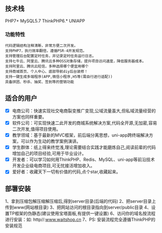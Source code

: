 ## 技术栈
  PHP7+
  MySQL5.7
  ThinkPHP6.*
  UNIAPP
  
### 功能特性
    代码逻辑结构注释清晰，非常方便二次开发。
    支持PHP7，执行效率翻倍，遵循PSR-4开发规范。
    支持管理后台配置定时任务，并记录定时任务运行日志。
    支持七牛云、阿里云、腾讯云多种OSS对象存储，提升项目访问速度，降低服务器成本。
    支持阿里云、腾讯云短信，多种选择哪个便宜用哪个
    支持商城首页、个人中心、底部导航diy后台装修！
    支持一键生成多端程序(APP,微信小程序,H5等(需自行进行适配))
    具备拼团、秒杀、抽奖、签到等的营销功能

## 适合的用户
- [x] 电商公司：快速实现社交电商裂变推广变现,公域流量虽大,但私域流量经营的方案也同样重要。
- [x] 软件公司：可实现快速二此开发的商城系统解决方案,代码全开源,无加密,容易二次开发,值得项目使用。
- [x] 教学领域：基于最新的MVC框架，前后端分离思想，uni-app跨终端解决方案，可以作为生动的教学案例演讲。
- [x] 学生群体：纸上得来终觉浅,理论需要结合实践才能磨炼自己,阅读前辈的代码增加自己的项目经验,可用于毕业设计。
- [x] 开发者：可以学习如何用ThinkPHP、Redis、MySQL、uni-app等前沿技术开发企业级电商项目,可无忧接活增加收入。
- [x] 爱好者：收藏天下一切有价值的代码,点个star,收藏起来。

## 部署安装
1、拿到压缩包解压缩解压缩后,得到server目录(后端的代码)
2、把server目录上传到www(网站根目录)
3、把网站访问的根目录指向到server/public目录
4、设置TP框架的伪静态(建议使用宝塔面板,有提供一键设置)
6、访问你的域名按流程进行安装：如: http//:www.waitshop.cn
7、PS: 安装流程完全遵循ThinkPHP的安装规范